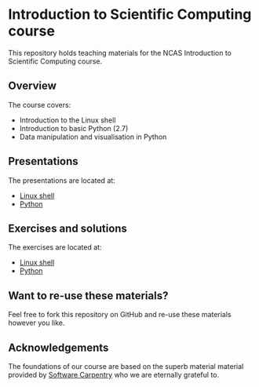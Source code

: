# Introduction to Scientific Computing course
This repository holds teaching materials for the NCAS Introduction to Scientific Computing course.

## Overview
The course covers:
- Introduction to the Linux shell
- Introduction to basic Python (2.7)
- Data manipulation and visualisation in Python

## Presentations
The presentations are located at:

- [Linux shell](https://github.com/ncasuk/ncas-isc/tree/master/shell/presentations)
- [Python](https://github.com/ncasuk/ncas-isc/tree/master/python/presentations)

## Exercises and solutions
The exercises are located at:

- [Linux shell](https://github.com/ncasuk/ncas-isc/blob/master/shell/presentations/shell_exercises_and_solutions.doc?raw=true)
- [Python](https://github.com/ncasuk/ncas-isc/tree/master/python/exercises)

## Want to re-use these materials?
Feel free to fork this repository on GitHub and re-use these materials however you like.

## Acknowledgements
The foundations of our course are based on the superb material material provided by [Software Carpentry](https://software-carpentry.org/) who we are eternally grateful to. 
